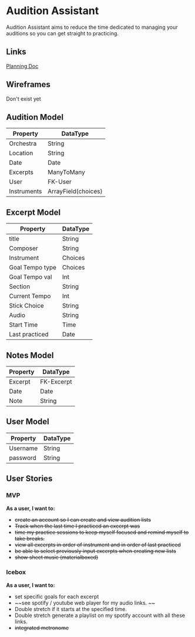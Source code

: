 # Audition Assistant

Audition Assistant aims to reduce the time dedicated to managing your auditions so you can get straight to practicing.

## Links
[Planning Doc](https://docs.google.com/spreadsheets/d/1DrAsvPWn9esQvA_20tIJfcb2_JrnQtVv7zpNu1Cui-o/edit?usp=sharing)

## Wireframes

Don't exist yet

## Audition Model
| Property      | DataType |
| ----------- | ----------- |
| Orchestra             | String         |
| Location              | String         |
| Date                  | Date           |
| Excerpts              | ManyToMany     |
| User                  | FK-User        |
| Instruments           | ArrayField(choices)|

## Excerpt Model
| Property      | DataType       |
| -----------   | -----------    |
| title         | String         |
| Composer      | String         |
| Instrument    | Choices        |
|Goal Tempo type| Choices        |
|Goal Tempo val | Int            |
| Section       | String         |
| Current Tempo | Int            |
| Stick Choice  | String         |
| Audio         | String         |
| Start Time    | Time           |
| Last practiced| Date           |

## Notes Model
| Property    | DataType    |
| ----------- | ----------- |
| Excerpt     | FK-Excerpt  |
| Date        | Date        |
| Note        | String      |

## User Model
| Property    | DataType    |
| ----------- | ----------- |
| Username    | String      |
| password    | String      |


## User Stories
### MVP
**As a user, I want to:**
- ~~create an account so I can create and view audition lists~~
- ~~Track when the last time I practiced an excerpt was~~
- ~~time my practice sessions to keep myself focused and remind myself to take breaks.~~
- ~~view all excerpts in order of instrument and in order of last practiced~~
- ~~be able to select previously input excerpts when creating new lists~~
- ~~show sheet music (materialboxed)~~

### Icebox
**As a user, I want to:**
- set specific goals for each excerpt
- ~~see spotify / youtube web player for my audio links. ~~
- Double stretch if it starts at the specified time. 
- Double stretch generate a playlist on my spotify account with all these links.
- ~~integrated metronome~~